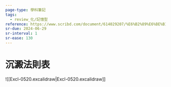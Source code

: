 ```yaml
---
page-type: 學科筆記
tags:
  - review_化/記憶型
reference: https://www.scribd.com/document/614029207/%E6%B2%89%E6%BE%B1%E8%A6%8F%E5%89%87%E8%A1%A8
sr-due: 2024-06-29
sr-interval: 1
sr-ease: 130
---
```

# 沉澱法則表
![[Excl-0520.excalidraw|Excl-0520.excalidraw]]
